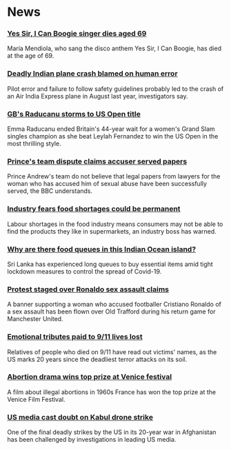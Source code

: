 # News
### [Yes Sir, I Can Boogie singer dies aged 69](https://www.bbc.com/news/entertainment-arts-58533613)
María Mendiola, who sang the disco anthem Yes Sir, I Can Boogie, has died at the age of 69.
### [Deadly Indian plane crash blamed on human error](https://www.bbc.com/news/world-asia-india-58532514)
Pilot error and failure to follow safety guidelines probably led to the crash of an Air India Express plane in August last year, investigators say.
### [GB's Raducanu storms to US Open title](https://www.bbc.com/sport/tennis/58533341)
Emma Raducanu ended Britain's 44-year wait for a women's Grand Slam singles champion as she beat Leylah Fernandez to win the US Open in the most thrilling style.
### [Prince's team dispute claims accuser served papers](https://www.bbc.com/news/uk-58527909)
Prince Andrew's team do not believe that legal papers from lawyers for the woman who has accused him of sexual abuse have been successfully served, the BBC understands.
### [Industry fears food shortages could be permanent](https://www.bbc.com/news/business-58519997)
Labour shortages in the food industry means consumers may not be able to find the products they like in supermarkets, an industry boss has warned. 
### [Why are there food queues in this Indian Ocean island?](https://www.bbc.com/news/world-asia-pacific-58485674)
Sri Lanka has experienced long queues to buy essential items amid tight lockdown measures to control the spread of Covid-19.
### [Protest staged over Ronaldo sex assault claims](https://www.bbc.com/news/uk-england-manchester-58528893)
A banner supporting a woman who accused footballer Cristiano Ronaldo of a sex assault has been flown over Old Trafford during his return game for Manchester United.
### [Emotional tributes paid to 9/11 lives lost](https://www.bbc.com/news/world-us-canada-58530073)
Relatives of people who died on 9/11 have read out victims' names, as the US marks 20 years since the deadliest terror attacks on its soil.
### [Abortion drama wins top prize at Venice festival](https://www.bbc.com/news/entertainment-arts-58533531)
A film about illegal abortions in 1960s France has won the top prize at the Venice Film Festival.
### [US media cast doubt on Kabul drone strike](https://www.bbc.com/news/world-us-canada-58527989)
One of the final deadly strikes by the US in its 20-year war in Afghanistan has been challenged by investigations in leading US media.

